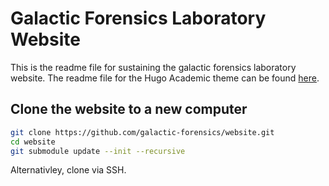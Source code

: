 # Galactic Forensics Laboratory Website

This is the readme file for sustaining the galactic forensics laboratory website. The readme file for the Hugo Academic theme can be found [here](README_Academic.md).

## Clone the website to a new computer

```bash
git clone https://github.com/galactic-forensics/website.git
cd website
git submodule update --init --recursive
```

Alternativley, clone via SSH.

